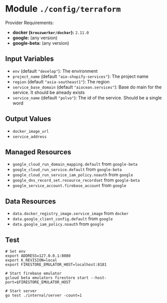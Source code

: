 
# Module `./config/terraform`

Provider Requirements:
* **docker (`kreuzwerker/docker`):** `2.11.0`
* **google:** (any version)
* **google-beta:** (any version)

## Input Variables
* `env` (default `"develop"`): The environment
* `project_name` (default `"aio-shopify-services"`): The project name
* `region` (default `"asia-southeast1"`): The region
* `service_base_domain` (default `"aiocean.services"`): Base do main for the service. It should be already exists
* `service_name` (default `"polvo"`): The id of the service. Should be a single word

## Output Values
* `docker_image_url`
* `service_address`

## Managed Resources
* `google_cloud_run_domain_mapping.default` from `google-beta`
* `google_cloud_run_service.default` from `google-beta`
* `google_cloud_run_service_iam_policy.noauth` from `google`
* `google_dns_record_set.resource_recordset` from `google-beta`
* `google_service_account.firebase_account` from `google`

## Data Resources
* `data.docker_registry_image.service_image` from `docker`
* `data.google_client_config.default` from `google`
* `data.google_iam_policy.noauth` from `google`

## Test

```
# Set env
export ADDRESS=127.0.0.1:8080
export K_REVISION=local
export FIRESTORE_EMULATOR_HOST=localhost:8181

# Start firebase emulator
gcloud beta emulators firestore start --host-port=$FIRESTORE_EMULATOR_HOST

# Start server
go test ./internal/server -count=1
```
